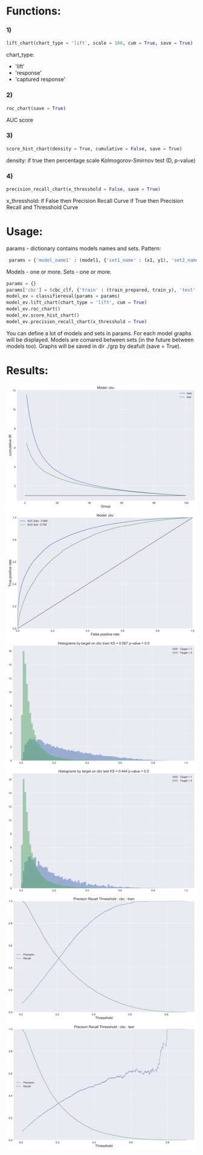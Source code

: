 # Functions:
### 1) 
```python
lift_chart(chart_type = 'lift', scale = 100, cum = True, save = True)
```
chart_type: 
- 'lift'
- 'response'
- 'captured response'


### 2) 
```python
roc_chart(save = True)
```
AUC score

### 3) 
```python
score_hist_chart(density = True, cumulative = False, save = True)
```
density: if true then percentage scale
Kolmogorov-Smirnov test (D, p-value)

### 4) 
```python
precision_recall_chart(x_thresshold = False, save = True)
```
x_thresshold: if False then Precision Recall Curve
              if True then Precision Recall and Thresshold Curve
# Usage:
params - dictionary contains models names and sets. Pattern:
``` python
 params = {'model_name1' : (model1, {'set1_name' : (x1, y1), 'set2_name' : (x2, y2)}), 'model_name2' : ...}
```
Models - one or more. Sets - one or more. 
```python
params = {}
params['cbc'] = (cbc_clf, {'train' : (train_prepared, train_y), 'test' : (test_prepared, test_y)})
model_ev = classifiereval(params = params)
model_ev.lift_chart(chart_type = 'lift', cum = True)
model_ev.roc_chart()
model_ev.score_hist_chart()
model_ev.precision_recall_chart(x_thresshold = True)
```

You can define a lot of models and sets in params. For each model graphs will be displayed. 
Models are comared between sets (in the future between models too).
Graphs will be saved in dir ./grp by deafult (save = True).
# Results:
![alt text](https://github.com/mateusz-g94/classifiereval/blob/master/grp/cbc-lift.png)
![alt text](https://github.com/mateusz-g94/classifiereval/blob/master/grp/cbc-roc.png)
![alt text](https://github.com/mateusz-g94/classifiereval/blob/master/grp/cbc-train-score-hist.png)
![alt text](https://github.com/mateusz-g94/classifiereval/blob/master/grp/cbc-test-score-hist.png)
![alt text](https://github.com/mateusz-g94/classifiereval/blob/master/grp/cbc-train-PRTCurve.png)
![alt text](https://github.com/mateusz-g94/classifiereval/blob/master/grp/cbc-test-PRTCurve.png)
